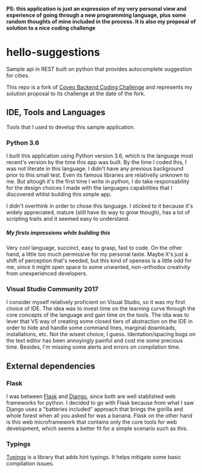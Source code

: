 **PS: this application is just an expression of my very personal view and experience of going through a new programming language, plus some random thoughts of mine included in the process. It is also my proposal of solution to a nice coding challenge**

# hello-suggestions
Sample api in REST built on python that provides autocomplete suggestion for cities. 

This repo is a fork of [Coveo Backend Coding Challenge](https://github.com/coveo/backend-coding-challenge) and represents my solution proposal to its challenge at the date of the fork.

## IDE, Tools and Languages
Tools that I used to develop this sample application.

### Python 3.6
I built this application using Python version 3.6, which is the language most recent's version by the time this app was built. By the time I coded this, I was not literate in this language. I didn't have any previous background prior to this small test. Even its famous libraries are relativelly unknown to me. But altough it's the first time I write in python, I do take responsability for the design choices I made with the languages capabilities that I discovered whlist building this simple app.

I didn't overthink in order to chose this language. I sticked to it because it's widely appreciated, mature (still have its way to grow though), has a lot of scripting traits and it seemed easy to understand. 

##### My firsts impressions while building this
Very cool language, succinct, easy to grasp, fast to code. On the other hand, a little too much permissive for my personal taste. Maybe it's just a shift of perception that's needed, but this kind of openess is a little odd for me, since it might open space to some unwanted, non-orthodox creativity from unexperienced developers.

### Visual Studio Community 2017
I consider myself relatively proficient on Visual Studio, so it was my first choice of IDE. The idea was to invest time on the learning curve through the core concepts of the language and gain time on the tools. The idia was to lever that VS way of creating some closed tiers of abstraction on the IDE in order to hide and handle some command lines, marginal downloads, installations, etc. Not the wisest choice, I guess. Identation/spacing bugs on the text editor has been annoyingly painful and cost me some precious time. Besides, I'm missing some alerts and errors on compilation time.

## External dependencies

### Flask
I was between [Flask](http://flask.pocoo.org/) and [Django](https://www.djangoproject.com/), since both are well stablished web frameworks for python. I decided to go with Flask because from what I saw Django uses a "batteries included" approach that brings the gorilla and whole forest when all you asked for was a banana. Flask on the other hand is this web microframework that contains only the core tools for web development, which seems a better fit for a simple scenario such as this.

### Typings
[Typings](https://docs.python.org/3/library/typing.html) is a library that adds hint typings. It helps mitigate some basic compilation issues.
